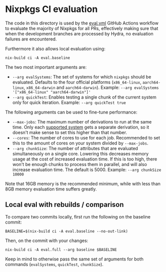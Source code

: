 # Nixpkgs CI evaluation

The code in this directory is used by the [eval.yml](../../.github/workflows/eval.yml) GitHub Actions workflow to evaluate the majority of Nixpkgs for all PRs, effectively making sure that when the development branches are processed by Hydra, no evaluation failures are encountered.

Furthermore it also allows local evaluation using:

```
nix-build ci -A eval.baseline
```

The two most important arguments are:
- `--arg evalSystems`: The set of systems for which `nixpkgs` should be evaluated.
  Defaults to the four official platforms (`x86_64-linux`, `aarch64-linux`, `x86_64-darwin` and `aarch64-darwin`).
  Example: `--arg evalSystems '["x86_64-linux" "aarch64-darwin"]'`
- `--arg quickTest`: Enables testing a single chunk of the current system only for quick iteration.
  Example: `--arg quickTest true`

The following arguments can be used to fine-tune performance:
- `--max-jobs`: The maximum number of derivations to run at the same time.
  Only each [supported system](../supportedSystems.json) gets a separate derivation, so it doesn't make sense to set this higher than that number.
- `--cores`: The number of cores to use for each job.
  Recommended to set this to the amount of cores on your system divided by `--max-jobs`.
- `--arg chunkSize`: The number of attributes that are evaluated simultaneously on a single core.
  Lowering this decreases memory usage at the cost of increased evaluation time.
  If this is too high, there won't be enough chunks to process them in parallel, and will also increase evaluation time.
  The default is 5000.
  Example: `--arg chunkSize 10000`

Note that 16GB memory is the recommended minimum, while with less than 8GB memory evaluation time suffers greatly.

## Local eval with rebuilds / comparison

To compare two commits locally, first run the following on the baseline commit:

```
BASELINE=$(nix-build ci -A eval.baseline --no-out-link)
```

Then, on the commit with your changes:

```
nix-build ci -A eval.full --arg baseline $BASELINE
```

Keep in mind to otherwise pass the same set of arguments for both commands (`evalSystems`, `quickTest`, `chunkSize`).
